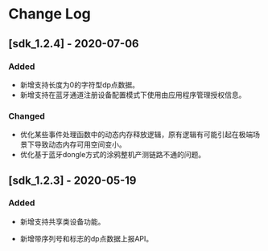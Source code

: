 
# Change Log

## [sdk_1.2.4] - 2020-07-06
### Added
- 新增支持长度为0的字符型dp点数据。
- 新增支持在蓝牙通道注册设备配置模式下使用由应用程序管理授权信息。

### Changed
- 优化某些事件处理函数中的动态内存释放逻辑，原有逻辑有可能引起在极端场景下导致动态内存可用空间变小。
- 优化基于蓝牙dongle方式的涂鸦整机产测链路不通的问题。



## [sdk_1.2.3] - 2020-05-19
### Added
- 新增支持共享类设备功能。

- 新增带序列号和标志的dp点数据上报API。

  
